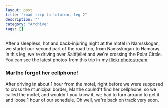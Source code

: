 ```yaml
--- 
layout: post 
title: "road trip to lofoten, leg 2"
description: ""
category: "Archive"
tags: []
---  
```

After a sleepless, hot and back-injuring night at the motel in Namsskogan, we startet our second part of the road trip, from Namsskogan to Hamarøy.
 In this leg, we're driving over Saltfjellet and we're crossing the Polar Circle.
 You can see the latest photos from this trip in my <a href="http://flickr.com/photos/phun-ky">flickr photostream</a>.


### Marthe forgot her cellphone!
 After driving in about 1 hour from the motel, right before we were supposed to cross the municipal border, Marthe coulnd't find her cellphone, so we called the motel, and wouldn't you know it, we had to turn around to get it and loose 1 hour of our schedule.
 Oh well, we're back on track very soon.


